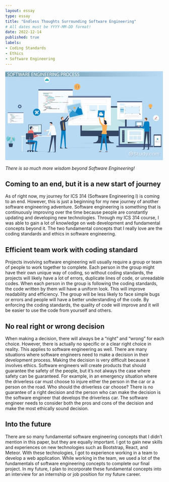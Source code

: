 ```yaml
---
layout: essay
type: essay
title: "Endless Thoughts Surrounding Software Engineering"
# All dates must be YYYY-MM-DD format!
date: 2022-12-14
published: true
labels:
- Coding Standards
- Ethics
- Software Engineering
---
```


<img width="500px" class="rounded float-start pe-4" src="../img/software-engineering-process.jpg">

*There is so much more wisdom beyond Software Engineering!*

## Coming to an end, but it is a new start of journey

As of right now, my journey for ICS 314 (Software Engineering I) is coming to an end. However, this is just a beginning for my new journey of another software engineering adventure. Software engineering is something that is continuously improving over the time because people are constantly updating and developing new technologies. Through my ICS 314 course, I was able to gain a lot of knowledge on web development and fundamental concepts beyond it. The two fundamental concepts that I really love are the coding standards and ethics in software engineering.

## Efficient team work with coding standard

Projects involving software engineering will usually require a group or team of people to work together to complete. Each person in the group might have their own unique way of coding, so without coding standards, the projects will likely have a lot of errors, duplicate lines of code, or unreadable codes. When each person in the group is following the coding standards, the code written by them will have a uniform look. This will improve readability and efficiency. The group will be less likely to face simple bugs or errors and people will have a better understanding of the code. By enforcing the coding standards, the quality of code will improve and it will be easier to use the code from yourself and others.

## No real right or wrong decision

When making a decision, there will always be a “right” and “wrong” for each choice. However, there is actually no specific or a clear right choice in reality. This applies to software engineering as well. There are many situations where software engineers need to make a decision in their development process. Making the decision is very difficult because it involves ethics. Software engineers will create products that should guarantee the safety of the people, but it’s not always the case where safety can be guaranteed. For example, in an emergency situation where the driverless car must choose to injure either the person in the car or a person on the road. Who should the driverless car choose? There is no guarantee of a right decision and the person who can make the decision is the software engineer that develops the driverless car. The software engineer needs to consider both the pros and cons of the decision and make the most ethically sound decision.

## Into the future

There are so many fundamental software engineering concepts that I didn’t mention in this paper, but they are equally important. I got to gain new skills and experiences on new technologies such as Bootstrap, React, and Meteor. With these technologies, I got to experience working in a team to develop a web application. While working in the team, we used a lot of the fundamentals of software engineering concepts to complete our final project. In my future, I plan to incorporate these fundamental concepts into an interview for an internship or job position for my future career.
